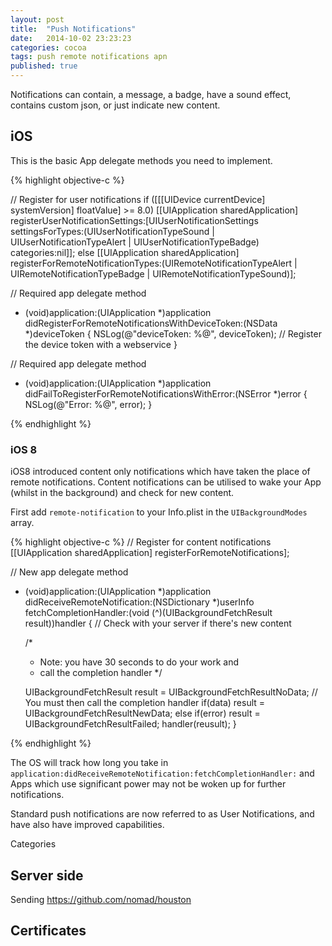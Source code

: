 ```yaml
---
layout: post
title:  "Push Notifications"
date:   2014-10-02 23:23:23
categories: cocoa
tags: push remote notifications apn
published: true
---
```


Notifications can contain, a message, a badge, have a sound effect, contains custom json, or just indicate new content.

## iOS

This is the basic App delegate methods you need to implement.

{% highlight objective-c %}

// Register for user notifications
if ([[[UIDevice currentDevice] systemVersion] floatValue] >= 8.0)
  [[UIApplication sharedApplication] registerUserNotificationSettings:[UIUserNotificationSettings settingsForTypes:(UIUserNotificationTypeSound | UIUserNotificationTypeAlert | UIUserNotificationTypeBadge) categories:nil]];
else
  [[UIApplication sharedApplication] registerForRemoteNotificationTypes:(UIRemoteNotificationTypeAlert | UIRemoteNotificationTypeBadge | UIRemoteNotificationTypeSound)];


// Required app delegate method
- (void)application:(UIApplication *)application didRegisterForRemoteNotificationsWithDeviceToken:(NSData *)deviceToken
{
    NSLog(@"deviceToken: %@", deviceToken);
    // Register the device token with a webservice
}

// Required app delegate method
- (void)application:(UIApplication *)application didFailToRegisterForRemoteNotificationsWithError:(NSError *)error
{
    NSLog(@"Error: %@", error);
}

{% endhighlight %}

### iOS 8

iOS8 introduced content only notifications which have taken the place of remote notifications.
Content notifications can be utilised to wake your App (whilst in the background) and check for new content.

First add `remote-notification` to your Info.plist in the `UIBackgroundModes` array.

{% highlight objective-c %}
// Register for content notifications
[[UIApplication sharedApplication] registerForRemoteNotifications];

// New app delegate method
- (void)application:(UIApplication *)application didReceiveRemoteNotification:(NSDictionary *)userInfo fetchCompletionHandler:(void (^)(UIBackgroundFetchResult result))handler
{
    // Check with your server if there's new content

    /*
     * Note: you have 30 seconds to do your work and
     * call the completion handler
     */

    UIBackgroundFetchResult result = UIBackgroundFetchResultNoData;
    // You must then call the completion handler
    if(data)
      result = UIBackgroundFetchResultNewData;
    else if(error)
      result = UIBackgroundFetchResultFailed;
    handler(reusult);
}

{% endhighlight %}

The OS will track how long you take in `application:didReceiveRemoteNotification:fetchCompletionHandler:` and Apps which use significant power
may not be woken up for further notifications.



Standard push notifications are now referred to as User Notifications, and have also have improved capabilities.

Categories


## Server side

Sending
https://github.com/nomad/houston

## Certificates

